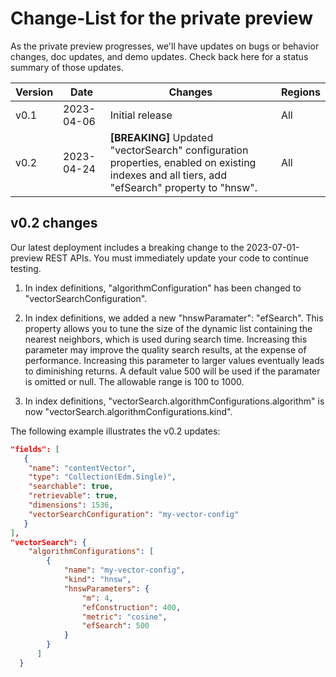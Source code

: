 # Change-List for the private preview

As the private preview progresses, we'll have updates on bugs or behavior changes, doc updates, and demo updates. Check back here for a status summary of those updates.

| Version | Date       | Changes | Regions |  
| ------- | ---------- | ------- | --------|  
| v0.1    | 2023-04-06 | Initial release | All |  
| v0.2    | 2023-04-24 | **[BREAKING]** Updated "vectorSearch" configuration properties, enabled on existing indexes and all tiers, add "efSearch" property to "hnsw". | All | 

## v0.2 changes

Our latest deployment includes a breaking change to the 2023-07-01-preview REST APIs. You must immediately update your code to continue testing.

1. In index definitions, "algorithmConfiguration" has been changed to "vectorSearchConfiguration".

2. In index definitions, we added a new "hnswParamater": "efSearch". This property allows you to tune the size of the dynamic list containing the nearest neighbors, which is used during search time. Increasing this parameter may improve the quality search results, at the expense of performance. Increasing this parameter to larger values eventually leads to diminishing returns. A default value 500 will be used if the paramater is omitted or null. The allowable range is 100 to 1000.

3. In index definitions, "vectorSearch.algorithmConfigurations.algorithm" is now "vectorSearch.algorithmConfigurations.kind". 

The following example illustrates the v0.2 updates:

```json
"fields": [
   {
    "name": "contentVector",
    "type": "Collection(Edm.Single)",
    "searchable": true,
    "retrievable": true,
    "dimensions": 1536,
    "vectorSearchConfiguration": "my-vector-config"
   }
],
"vectorSearch": {
    "algorithmConfigurations": [
        {
            "name": "my-vector-config",
            "kind": "hnsw",
            "hnswParameters": {
                "m": 4,
                "efConstruction": 400,
                "metric": "cosine",
                "efSearch": 500
            }
        }
      ]
  }
```
